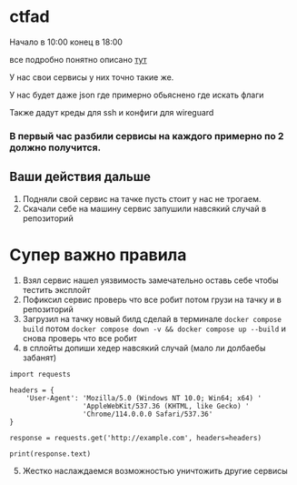 # ctfad

Начало в 10:00 конец в 18:00

все подробно понятно описано [тут](https://cbsctf.ru/ad)

У нас свои сервисы у них точно такие же.

У нас будет даже json где примерно обьяснено где искать флаги

Также дадут креды для ssh и конфиги для wireguard 

### В первый час разбили сервисы на каждого примерно по 2 должно получится. 
## Ваши действия дальше
1. Подняли свой сервис на тачке пусть стоит у нас не трогаем. 
2. Скачали себе на машину сервис запушили навсякий случай в репозиторий


# Супер важно правила 
1. Взял сервис нашел уязвимость замечательно оставь себе чтобы тестить эксплойт
2. Пофиксил сервис проверь что все робит потом грузи на тачку и в репозиторий
3. Загрузил на тачку новый билд сделай в терминале `docker compose build` потом `docker compose down -v && docker compose up --build` и снова проверь что все робит
4. в сплойты допиши хедер навсякий случай (мало ли долбаебы забанят)
```
import requests

headers = {
    'User-Agent': 'Mozilla/5.0 (Windows NT 10.0; Win64; x64) ' 
                  'AppleWebKit/537.36 (KHTML, like Gecko) '
                  'Chrome/114.0.0.0 Safari/537.36'
}

response = requests.get('http://example.com', headers=headers)

print(response.text)
```
5. Жестко наслаждаемся возможностью уничтожить другие сервисы